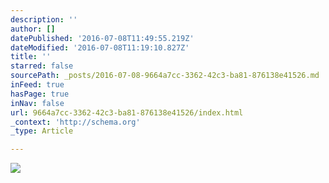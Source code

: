 ```yaml
---
description: ''
author: []
datePublished: '2016-07-08T11:49:55.219Z'
dateModified: '2016-07-08T11:19:10.827Z'
title: ''
starred: false
sourcePath: _posts/2016-07-08-9664a7cc-3362-42c3-ba81-876138e41526.md
inFeed: true
hasPage: true
inNav: false
url: 9664a7cc-3362-42c3-ba81-876138e41526/index.html
_context: 'http://schema.org'
_type: Article

---
```

![](https://the-grid-user-content.s3-us-west-2.amazonaws.com/cfe89c2a-438d-4e14-87d5-e7fbd8cc7341.jpg)